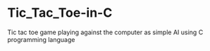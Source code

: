# Tic_Tac_Toe-in-C
Tic tac toe game playing against the computer as simple AI using C programming language
